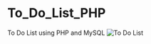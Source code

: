 # To_Do_List_PHP
To Do List using PHP and MySQL
![To Do List](https://github.com/Janjanny/To_Do_List_PHP/assets/95693630/4552ed33-d3fc-4167-90b6-655140bed008)
